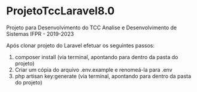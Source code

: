 # ProjetoTccLaravel8.0
Projeto para Desenvolvimento do TCC
Analise e Desenvolvimento de Sistemas 
IFPR - 2019-2023

Após clonar projeto do Laravel efetuar os seguintes passos:

1. composer install (via terminal, apontando para dentro da pasta do projeto)
2. Criar um cópia do arquivo .env.example e renomeá-la para .env
3. php artisan key:generate (via terminal, apontando para dentro da pasta do projeto)

